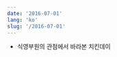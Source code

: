 ```yaml
---
date: '2016-07-01'
lang: 'ko'
slug: '/2016-07-01'
---
```


- 식영부원의 관점에서 바라본 치킨데이

<head>
  <html lang="ko-KR"/>
</head>
